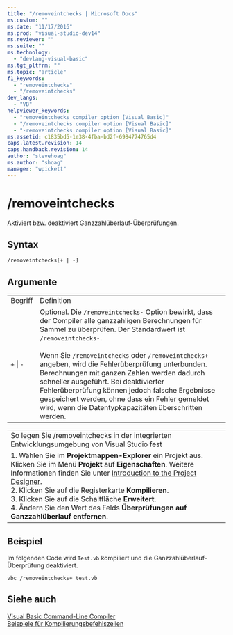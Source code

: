 ```yaml
---
title: "/removeintchecks | Microsoft Docs"
ms.custom: ""
ms.date: "11/17/2016"
ms.prod: "visual-studio-dev14"
ms.reviewer: ""
ms.suite: ""
ms.technology: 
  - "devlang-visual-basic"
ms.tgt_pltfrm: ""
ms.topic: "article"
f1_keywords: 
  - "removeintchecks"
  - "/removeintchecks"
dev_langs: 
  - "VB"
helpviewer_keywords: 
  - "removeintchecks compiler option [Visual Basic]"
  - "/removeintchecks compiler option [Visual Basic]"
  - "-removeintchecks compiler option [Visual Basic]"
ms.assetid: c1835bd5-1e38-4fba-bd2f-6984774765d4
caps.latest.revision: 14
caps.handback.revision: 14
author: "stevehoag"
ms.author: "shoag"
manager: "wpickett"
---
```

# /removeintchecks
Aktiviert bzw. deaktiviert Ganzzahlüberlauf\-Überprüfungen.  
  
## Syntax  
  
```  
/removeintchecks[+ | -]  
```  
  
## Argumente  
  
|||  
|-|-|  
|Begriff|Definition|  
|`+`  &#124; `-`|Optional.  Die `/removeintchecks-` Option bewirkt, dass der Compiler alle ganzzahligen Berechnungen für Sammel zu überprüfen.  Der Standardwert ist `/removeintchecks-`.<br /><br /> Wenn Sie `/removeintchecks` oder `/removeintchecks+` angeben, wird die Fehlerüberprüfung unterbunden. Berechnungen mit ganzen Zahlen werden dadurch schneller ausgeführt.  Bei deaktivierter Fehlerüberprüfung können jedoch falsche Ergebnisse gespeichert werden, ohne dass ein Fehler gemeldet wird, wenn die Datentypkapazitäten überschritten werden.|  
  
||  
|-|  
|So legen Sie \/removeintchecks in der integrierten Entwicklungsumgebung von Visual Studio fest|  
|1.  Wählen Sie im **Projektmappen\-Explorer** ein Projekt aus.  Klicken Sie im Menü **Projekt** auf **Eigenschaften**.  Weitere Informationen finden Sie unter [Introduction to the Project Designer](http://msdn.microsoft.com/de-de/898dd854-c98d-430c-ba1b-a913ce3c73d7).<br />2.  Klicken Sie auf die Registerkarte **Kompilieren**.<br />3.  Klicken Sie auf die Schaltfläche **Erweitert**.<br />4.  Ändern Sie den Wert des Felds **Überprüfungen auf Ganzzahlüberlauf entfernen**.|  
  
## Beispiel  
 Im folgenden Code wird `Test.vb` kompiliert und die Ganzzahlüberlauf\-Überprüfung deaktiviert.  
  
```  
vbc /removeintchecks+ test.vb  
```  
  
## Siehe auch  
 [Visual Basic Command\-Line Compiler](../../../visual-basic/reference/command-line-compiler/index.md)   
 [Beispiele für Kompilierungsbefehlszeilen](../../../visual-basic/reference/command-line-compiler/sample-compilation-command-lines.md)